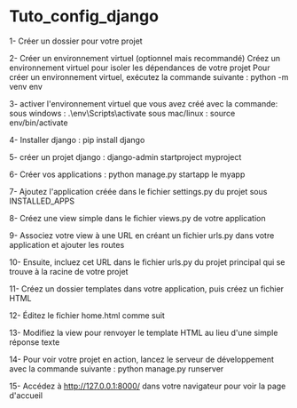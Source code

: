 # Tuto_config_django

1- Créer un dossier pour votre projet

2- Créer un environnement virtuel (optionnel mais recommandé)
  Créez un environnement virtuel pour isoler les dépendances de votre projet
  Pour créer un environnement virtuel, exécutez la commande suivante : python -m venv env

3- activer l'environnement virtuel que vous avez créé avec la commande: 
  sous windows : .\env\Scripts\activate
  sous mac/linux : source env/bin/activate

4- Installer django : pip install django

5- créer un projet django : django-admin startproject myproject

6- Créer vos applications : python manage.py startapp le myapp

7- Ajoutez l'application créée dans le fichier settings.py du projet sous INSTALLED_APPS

8- Créez une view simple dans le fichier views.py de votre application

9- Associez votre view à une URL en créant un fichier urls.py dans votre application et ajouter les routes

10- Ensuite, incluez cet URL dans le fichier urls.py du projet principal qui se trouve à la racine de votre projet

11- Créez un dossier templates dans votre application, puis créez un fichier HTML

12- Éditez le fichier home.html comme suit

13- Modifiez la view pour renvoyer le template HTML au lieu d'une simple réponse texte

14- Pour voir votre projet en action, lancez le serveur de développement avec la commande suivante : python manage.py runserver

15- Accédez à http://127.0.0.1:8000/ dans votre navigateur pour voir la page d'accueil
